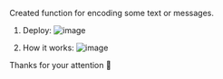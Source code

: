 Created function for encoding some text or messages.
1. Deploy:
![image](https://github.com/user-attachments/assets/17ee972e-26ee-4e1c-bebc-43b5ac284bde)

2. How it works:
![image](https://github.com/user-attachments/assets/6c08b7b6-ef2c-4ee6-872d-9e200511da54)

Thanks for your attention 💙
